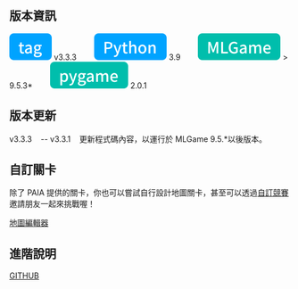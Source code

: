 ## 版本資訊

![tag-chip](../icons/tag.svg) v3.3.3&nbsp;&nbsp;&nbsp;&nbsp;&nbsp;&nbsp;&nbsp;&nbsp;![python-chip](../icons/python.svg) 3.9&nbsp;&nbsp;&nbsp;&nbsp;&nbsp;&nbsp;&nbsp;&nbsp;![mlgame-chip](../icons/mlGame.svg) > 9.5.3\*&nbsp;&nbsp;&nbsp;&nbsp;&nbsp;&nbsp;&nbsp;&nbsp;![pygame-chip](../icons/pygame.svg) 2.0.1

## 版本更新

v3.3.3&nbsp;&nbsp;&nbsp;&nbsp;--
v3.3.1&nbsp;&nbsp;&nbsp;&nbsp;更新程式碼內容，以運行於 MLGame 9.5.\*以後版本。

## 自訂關卡

除了 PAIA 提供的關卡，你也可以嘗試自行設計地圖關卡，甚至可以透過[自訂競賽](https://)邀請朋友一起來挑戰喔！

[地圖編輯器](https://)

## 進階說明

[GITHUB](https://github.com/PAIA-Playful-AI-Arena/pingpong)

